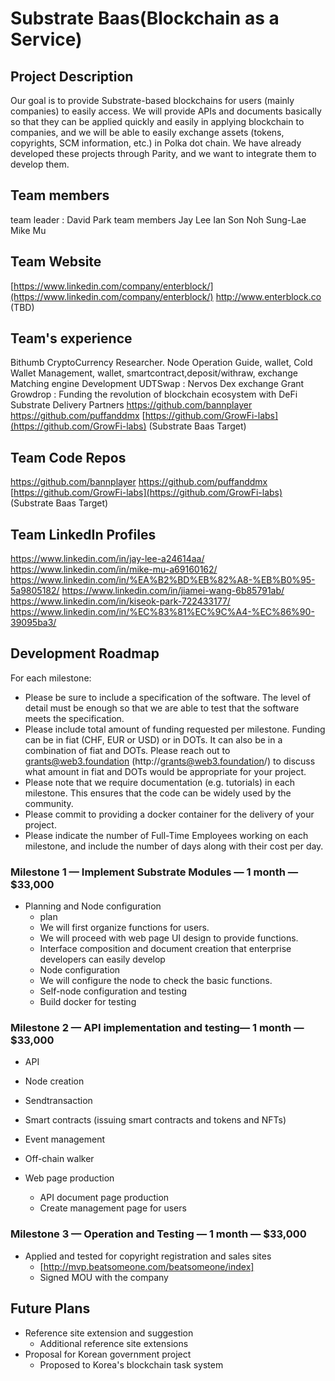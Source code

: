 # Substrate Baas(Blockchain as a Service)

## Project Description
Our goal is to provide Substrate-based blockchains for users (mainly companies) to easily access.
We will provide APIs and documents basically so that they can be applied quickly and easily in applying blockchain to companies, and we will be able to easily exchange assets (tokens, copyrights, SCM information, etc.) in Polka dot chain.
We have already developed these projects through Parity, and we want to integrate them to develop them.

## Team members
team leader : David Park
team members 
 Jay Lee
 Ian Son
 Noh Sung-Lae
 Mike Mu

## Team Website 
[https://www.linkedin.com/company/enterblock/](https://www.linkedin.com/company/enterblock/)
http://www.enterblock.co (TBD)


## Team's experience
Bithumb CryptoCurrency Researcher. Node Operation Guide, wallet, Cold Wallet Management, wallet, smartcontract,deposit/withraw, exchange Matching engine Development
UDTSwap : Nervos Dex exchange Grant
Growdrop : Funding the revolution of blockchain ecosystem with DeFi
Substrate Delivery Partners
https://github.com/bannplayer
https://github.com/puffanddmx 
[https://github.com/GrowFi-labs](https://github.com/GrowFi-labs)
(Substrate Baas Target)

## Team Code Repos
https://github.com/bannplayer
https://github.com/puffanddmx 
[https://github.com/GrowFi-labs](https://github.com/GrowFi-labs)
(Substrate Baas Target)


## Team LinkedIn Profiles
https://www.linkedin.com/in/jay-lee-a24614aa/
https://www.linkedin.com/in/mike-mu-a69160162/
https://www.linkedin.com/in/%EA%B2%BD%EB%82%A8-%EB%B0%95-5a9805182/
https://www.linkedin.com/in/jiamei-wang-6b85791ab/
https://www.linkedin.com/in/kiseok-park-722433177/
https://www.linkedin.com/in/%EC%83%81%EC%9C%A4-%EC%86%90-39095ba3/

## Development Roadmap

For each milestone:
* Please be sure to include a specification of the software. The level of detail must be enough so that we are able to test that the software meets the specification.
* Please include total amount of funding requested per milestone. Funding can be in fiat (CHF, EUR or USD) or in DOTs. It can also be in a combination of fiat and DOTs. Please reach out to grants@web3.foundation (http://grants@web3.foundation/) to discuss what amount in fiat and DOTs would be appropriate for your project.
* Please note that we require documentation (e.g. tutorials) in each milestone. This ensures that the code can be widely used by the community.
* Please commit to providing a docker container for the delivery of your project. 
* Please indicate the number of Full-Time Employees working on each milestone, and include the number of days along with their cost per day.

### Milestone 1 — Implement Substrate Modules — 1 month — $33,000
* Planning and Node configuration
  * plan
   * We will first organize functions for users.
   * We will proceed with web page UI design to provide functions.
   * Interface composition and document creation that enterprise developers can easily develop
  * Node configuration
   * We will configure the node to check the basic functions.
   * Self-node configuration and testing
   * Build docker for testing

### Milestone 2 —  API implementation and testing— 1 month — $33,000
* API
* Node creation
* Sendtransaction
* Smart contracts (issuing smart contracts and tokens and NFTs)
* Event management
* Off-chain walker
 
* Web page production
  * API document page production
  * Create management page for users


### Milestone 3 — Operation and Testing — 1 month — $33,000

* Applied and tested for copyright registration and sales sites
   * [http://mvp.beatsomeone.com/beatsomeone/index]
   * Signed MOU with the company

## Future Plans
* Reference site extension and suggestion
  * Additional reference site extensions
* Proposal for Korean government project
  * Proposed to Korea's blockchain task system
